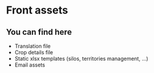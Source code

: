 # Front assets

## You can find here
- Translation file
- Crop details file
- Static xlsx templates (silos, territories management, ...)
- Email assets
